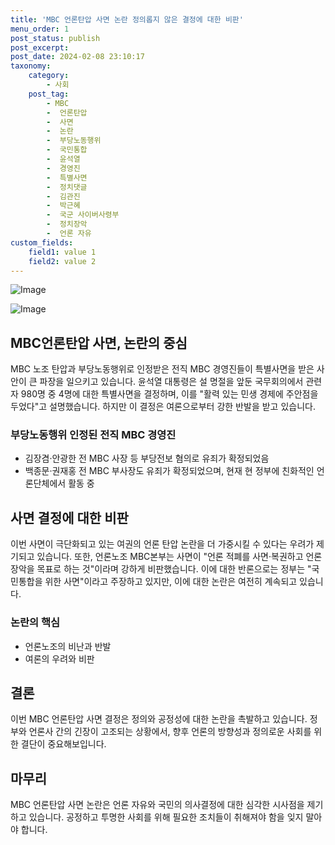 ```yaml
---
title: 'MBC 언론탄압 사면 논란 정의롭지 않은 결정에 대한 비판'
menu_order: 1
post_status: publish
post_excerpt: 
post_date: 2024-02-08 23:10:17
taxonomy:
    category:
        - 사회
    post_tag:
        - MBC
        -  언론탄압
        -  사면
        -  논란
        -  부당노동행위
        -  국민통합
        -  윤석열
        -  경영진
        -  특별사면
        -  정치댓글
        -  김관진
        -  박근혜
        -  국군 사이버사령부
        -  정치장악
        -  언론 자유
custom_fields:
    field1: value 1
    field2: value 2
---
```


![Image](https://imgnews.pstatic.net/image/006/2024/02/06/0000122220_001_20240206174801028.jpg?type=w647)

![Image](https://imgnews.pstatic.net/image/006/2024/02/06/0000122220_002_20240206174801074.jpg?type=w647)

## MBC언론탄압 사면, 논란의 중심
MBC 노조 탄압과 부당노동행위로 인정받은 전직 MBC 경영진들이 특별사면을 받은 사안이 큰 파장을 일으키고 있습니다. 윤석열 대통령은 설 명절을 앞둔 국무회의에서 관련자 980명 중 4명에 대한 특별사면을 결정하며, 이를 "활력 있는 민생 경제에 주안점을 두었다"고 설명했습니다. 하지만 이 결정은 여론으로부터 강한 반발을 받고 있습니다.
### 부당노동행위 인정된 전직 MBC 경영진
- 김장겸·안광한 전 MBC 사장 등 부당전보 혐의로 유죄가 확정되었음
- 백종문·권재홍 전 MBC 부사장도 유죄가 확정되었으며, 현재 현 정부에 친화적인 언론단체에서 활동 중
## 사면 결정에 대한 비판
이번 사면이 극단화되고 있는 여권의 언론 탄압 논란을 더 가중시킬 수 있다는 우려가 제기되고 있습니다. 또한, 언론노조 MBC본부는 사면이 "언론 적폐를 사면·복권하고 언론장악을 목표로 하는 것"이라며 강하게 비판했습니다. 이에 대한 반론으로는 정부는 "국민통합을 위한 사면"이라고 주장하고 있지만, 이에 대한 논란은 여전히 계속되고 있습니다.
### 논란의 핵심
- 언론노조의 비난과 반발
- 여론의 우려와 비판
## 결론
이번 MBC 언론탄압 사면 결정은 정의와 공정성에 대한 논란을 촉발하고 있습니다. 정부와 언론사 간의 긴장이 고조되는 상황에서, 향후 언론의 방향성과 정의로운 사회를 위한 결단이 중요해보입니다.
## 마무리
MBC 언론탄압 사면 논란은 언론 자유와 국민의 의사결정에 대한 심각한 시사점을 제기하고 있습니다. 공정하고 투명한 사회를 위해 필요한 조치들이 취해져야 함을 잊지 말아야 합니다.

